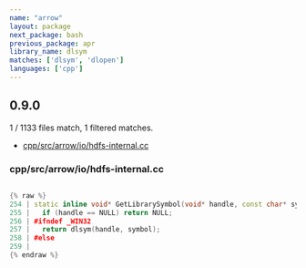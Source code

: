 ```yaml
---
name: "arrow"
layout: package
next_package: bash
previous_package: apr
library_name: dlsym
matches: ['dlsym', 'dlopen']
languages: ['cpp']
---
```

## 0.9.0
1 / 1133 files match, 1 filtered matches.

 - [cpp/src/arrow/io/hdfs-internal.cc](#cppsrcarrowiohdfs-internalcc)

### cpp/src/arrow/io/hdfs-internal.cc

```cpp

{% raw %}
254 | static inline void* GetLibrarySymbol(void* handle, const char* symbol) {
255 |   if (handle == NULL) return NULL;
256 | #ifndef _WIN32
257 |   return dlsym(handle, symbol);
258 | #else
259 | 
{% endraw %}

```